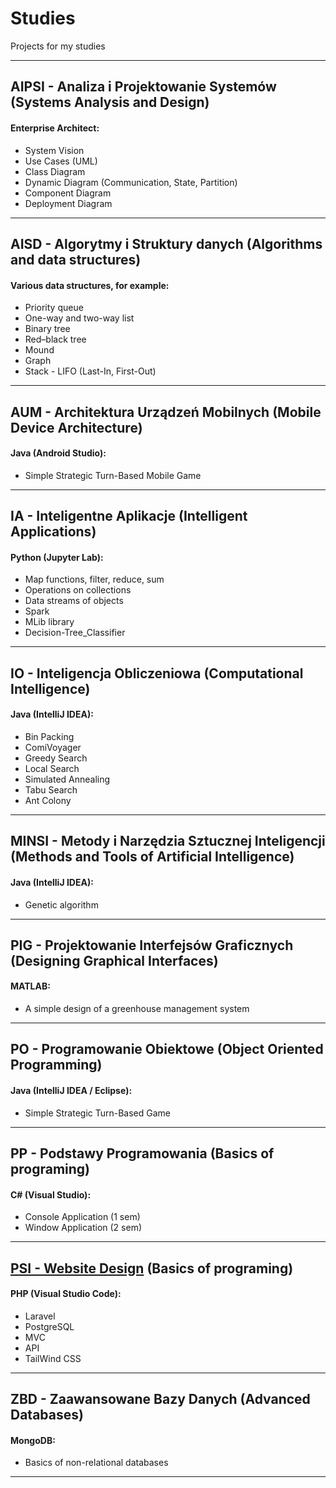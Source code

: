 # Studies

Projects for my studies

---

## AIPSI - Analiza i Projektowanie Systemów (Systems Analysis and Design)

#### Enterprise Architect:
- System Vision
- Use Cases (UML)
- Class Diagram
- Dynamic Diagram (Communication, State, Partition)
- Component Diagram
- Deployment Diagram

---

## AISD - Algorytmy i Struktury danych (Algorithms and data structures)

#### Various data structures, for example:

- Priority queue
- One-way and two-way list
- Binary tree
- Red–black tree
- Mound
- Graph
- Stack - LIFO (Last-In, First-Out)

---

## AUM - Architektura Urządzeń Mobilnych (Mobile Device Architecture)

#### Java (Android Studio):

- Simple Strategic Turn-Based Mobile Game

---

## IA - Inteligentne Aplikacje (Intelligent Applications)

#### Python (Jupyter Lab):
- Map functions, filter, reduce, sum
- Operations on collections
- Data streams of objects
- Spark
- MLib library
- Decision-Tree_Classifier

---

## IO - Inteligencja Obliczeniowa (Computational Intelligence)

#### Java (IntelliJ IDEA):
- Bin Packing
- ComiVoyager
- Greedy Search
- Local Search
- Simulated Annealing
- Tabu Search
- Ant Colony

---

## MINSI - Metody i Narzędzia Sztucznej Inteligencji (Methods and Tools of Artificial Intelligence)

#### Java (IntelliJ IDEA):
- Genetic algorithm
---

## PIG - Projektowanie Interfejsów Graficznych (Designing Graphical Interfaces)

#### MATLAB:
- A simple design of a greenhouse management system 

---

## PO - Programowanie Obiektowe (Object Oriented Programming)

#### Java (IntelliJ IDEA / Eclipse):

- Simple Strategic Turn-Based Game

---

## PP - Podstawy Programowania (Basics of programing)

#### C# (Visual Studio):

- Console Application (1 sem)
- Window Application (2 sem)

---

## [PSI - Website Design](https://github.com/pfrackowiak01/Studies/blob/main/PSI%20-%20(5%20sem)/README.md) (Basics of programing)

#### PHP (Visual Studio Code):

- Laravel
- PostgreSQL
- MVC
- API
- TailWind CSS

---
## ZBD - Zaawansowane Bazy Danych (Advanced Databases)

#### MongoDB:
- Basics of non-relational databases

---

